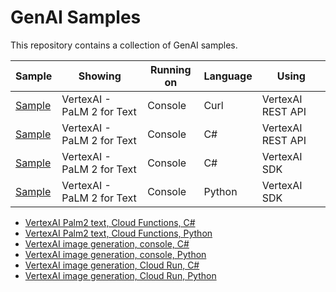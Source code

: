 # GenAI Samples

This repository contains a collection of GenAI samples.

| Sample | Showing | Running on | Language | Using |
| --- | --- | --- | --- | --- |
| [Sample](./vertexai/palm2-text/console/curl/) | VertexAI - PaLM 2 for Text | Console | Curl | VertexAI REST API |
| [Sample](./vertexai/palm2-text/console/csharp/rest) | VertexAI - PaLM 2 for Text | Console | C# | VertexAI REST API |
| [Sample](./vertexai/palm2-text/console/csharp/sdk/) | VertexAI - PaLM 2 for Text | Console | C# | VertexAI SDK |
| [Sample](./vertexai/palm2-text/console/python/sdk)  | VertexAI - PaLM 2 for Text | Console | Python | VertexAI SDK |

* [VertexAI Palm2 text, Cloud Functions, C#](./vertexai/palm2-text/functions/csharp/)
* [VertexAI Palm2 text, Cloud Functions, Python](./vertexai/palm2-text/functions/python/)
* [VertexAI image generation, console, C#](./vertexai/imagegen/console/csharp/)
* [VertexAI image generation, console, Python](./vertexai/imagegen/console/python/)
* [VertexAI image generation, Cloud Run, C#](./vertexai/imagegen/run/csharp/)
* [VertexAI image generation, Cloud Run, Python](./vertexai/imagegen/run/python/)
